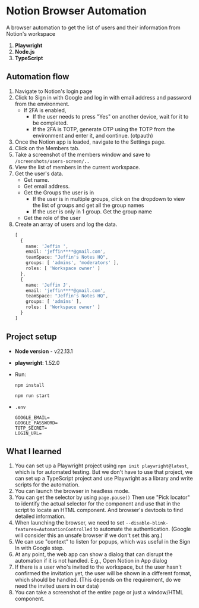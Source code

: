 # Notion Browser Automation

A browser automation to get the list of users and their information from Notion's workspace

1. **Playwright**
2. **Node.js**
3. **TypeScript**

## Automation flow

1. Navigate to Notion's login page
2. Click to Sign in with Google and log in with email address and password from the environment.
   - If 2FA is enabled,
     - If the user needs to press "Yes" on another device, wait for it to be completed.
     - If the 2FA is TOTP, generate OTP using the TOTP from the environment and enter it, and continue. (otpauth)
4. Once the Notion app is loaded, navigate to the Settings page.
5. Click on the Members tab.
6. Take a screenshot of the members window and save to `/screenshots/users-screen/..`
7. View the list of members in the current workspace.
8. Get the user's data.
   - Get name.
   - Get email address.
   - Get the Groups the user is in
     - If the user is in multiple groups, click on the dropdown to view the list of groups and get all the group names
     - If the user is only in 1 group. Get the group name
   - Get the role of the user
9. Create an array of users and log the data.
    ``` ts
    [
      {
        name: 'Jeffin ',
        email: 'jeffin****@gmail.com',
        teamSpace: "Jeffin's Notes HQ",
        groups: [ 'admins', 'moderators' ],
        roles: [ 'Workspace owner' ]
      },
      {
        name: 'Jeffin J',
        email: 'jeffin****@gmail.com',
        teamSpace: "Jeffin's Notes HQ",
        groups: [ 'admins' ],
        roles: [ 'Workspace owner' ]
      }
    ]
    ```

## Project setup

 - **Node version** - v22.13.1
 - **playwright**: 1.52.0

 - Run:
   ```
   npm install
   ```
   
   ```
   npm run start
   ```

 - `.env`
   ```env
   GOOGLE_EMAIL=
   GOOGLE_PASSWORD=
   TOTP_SECRET=
   LOGIN_URL=
   ```  


## What I learned

1. You can set up a Playwright project using `npm init playwright@latest`, which is for automated testing.
   But we don't have to use that project, we can set up a TypeScript project and use Playwright as a library and write scripts for the automation.
2. You can launch the browser in headless mode. 
3. You can get the selector by using `page.pause()`
   Then use "Pick locator" to identify the actual selector for the component and use that in the script to locate an HTML component.
   And browser's devtools to find detailed information.
4. When launching the browser, we need to set `--disable-blink-features=AutomationControlled` to automate the authentication. (Google will consider this an unsafe browser if we don't set this arg.)
5. We can use "context" to listen for popups, which was useful in the Sign In with Google step.
6. At any point, the web app can show a dialog that can disrupt the automation if it is not handled.
   E.g., Open Notion in App dialog
7. If there is a user who's invited to the workspace, but the user hasn't confirmed the invitation yet, the user will be shown in a different format, which should be handled.
    (This depends on the requirement, do we need the invited users in our data)
8. You can take a screenshot of the entire page or just a window/HTML component.

